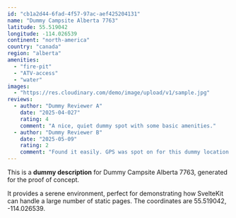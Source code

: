 ```yaml
---
id: "cb1a2d44-6fad-4f57-97ac-aef425204131"
name: "Dummy Campsite Alberta 7763"
latitude: 55.519042
longitude: -114.026539
continent: "north-america"
country: "canada"
region: "alberta"
amenities:
  - "fire-pit"
  - "ATV-access"
  - "water"
images:
  - "https://res.cloudinary.com/demo/image/upload/v1/sample.jpg"
reviews:
  - author: "Dummy Reviewer A"
    date: "2025-04-027"
    rating: 4
    comment: "A nice, quiet dummy spot with some basic amenities."
  - author: "Dummy Reviewer B"
    date: "2025-05-09"
    rating: 2
    comment: "Found it easily. GPS was spot on for this dummy location."
---
```


This is a **dummy description** for Dummy Campsite Alberta 7763, generated for the proof of concept.

It provides a serene environment, perfect for demonstrating how SvelteKit can handle a large number of static pages. The coordinates are 55.519042, -114.026539.
